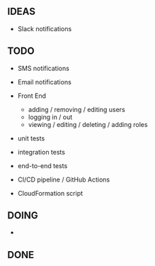 ## IDEAS

- Slack notifications

## TODO

- SMS notifications
- Email notifications
- Front End

  - adding / removing / editing users
  - logging in / out
  - viewing / editing / deleting / adding roles

- unit tests
- integration tests
- end-to-end tests
- CI/CD pipeline / GitHub Actions
- CloudFormation script

## DOING

-

## DONE
